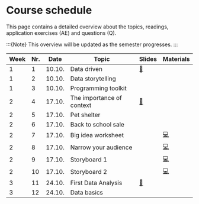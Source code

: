 # Course schedule

This page contains a detailed overview about the topics, readings,  application exercises (AE) and questions (Q). 

:::{Note}
This overview will be updated as the semester progresses.
:::

|	Week	|	Nr.	|	Date	|	Topic	|	Slides	|	Materials	|	
|	---	|	---	|	---	|	---	|	---	|	---	|	
|	1	|	1	|	10.10.	|	Data driven	|	[📑](https://drive.google.com/file/d/1-G_vOTJatCvM8buEmm5-iqLF-hrYtF7m/view?usp=sharing)	|		|	
|	1	|	2	|	10.10.	|	Data storytelling	|		|		|	
|	1	|	3	|	10.10.	|	Programming toolkit	|		|		|	
|	2	|	4	|	17.10.	|	The importance of context	|	[📑](https://drive.google.com/file/d/1-J_F4l5Dfs2m4M45JWrltaKEYtL-gia2/view?usp=sharing)	|		|	
|	2	|	5	|	17.10.	|	Pet shelter	|		|		|	
|	2	|	6	|	17.10.	|	Back to school sale	|		|		|	
|	2	|	7	|	17.10.	|	Big idea worksheet	|		|	[💻](https://docs.google.com/document/d/1-GZvhdbhLYLB_Bo1arj1rgTqbJ5SUoU21vtgbYEhVqk/edit?usp=sharing)	|	
|	2	|	8	|	17.10.	|	Narrow your audience	|		|	[💻](https://docs.google.com/document/d/1Eu21TCIM0Lx6LiybPG-15ikk0gkRaqbCQNtcl3fAfGQ/edit?usp=sharing)	|	
|	2	|	9	|	17.10.	|	Storyboard 1	|		|	[💻](https://docs.google.com/document/d/1cuiBZiWaUkhAYNkQo6SWtWm8n_Q1IJt54lw0Na2-0DE/edit?usp=sharing)	|	
|	2	|	10	|	17.10.	|	Storyboard 2	|		|	[💻](https://docs.google.com/document/d/1WeLzE85YfM-F9-vAIhEbeJHkuHsN3xtovzIokB93BRU/edit?usp=sharing)	|	
|	3	|	11	|	24.10.	|	First Data Analysis	|	[📑](https://drive.google.com/file/d/1-JwgQtYxAc506Z3dloT8-omYFygwFISz/view?usp=sharing)	|		|	
|	3	|	12	|	24.10.	|	Data basics	|		|		|	

<br>

